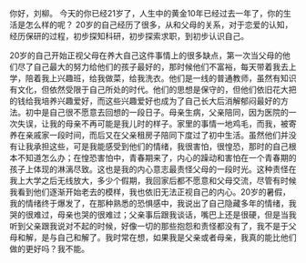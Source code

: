 你好，刘柳。
今天的你已经21岁了，人生中的黄金10年已经过去一年了，你的生活是怎么样的呢？
20岁的自己经历了很多，从和父母的关系，对于恋爱的认知，经历保研的过程，初步探知科研，初步探索求职，到初步认识自己。

20岁的自己开始正视父母在养大自己这件事情上的很多缺点，第一次当父母的他们尽了自己最大的努力给他们的孩子最好的，那时候他们不富裕，每天带着我去上学，陪着我上兴趣班，给我做菜，给我洗衣。他们是一线的普通教师，虽然有知识有文化，但依然受限于自己所处的时代。他们的思想是保守的，但他们依旧花大把的钱给我培养兴趣爱好，而这些兴趣爱好也成为了自己长大后消解郁闷最好的方法。初中是自己很不愿意去回想的一段日子。母亲生病，父亲陪同，因为医院的一次失误，让我的母亲不再可能是我儿时的样子。家里的事情一地鸡毛，而我，被寄养在亲戚家一段时间，而后又在父亲租房子陪同下度过了初中生活。虽然他们并没有让我承担这些，可是我能感受到他们的情绪，我很害怕，很惶恐，那时的自己根本不知道怎么办；在惶恐害怕中，青春期来了，内心的躁动和害怕在一个青春期的孩子上体现的淋漓尽致。这也是我的内心意志最责怪父母的一段时光。这种责怪在我上大学之后无线放大，多少个假期，我回家后都不愿意和父母交流，尽管有时候我看到他们逐渐开始老去的模样，我也依旧无法正视自己的内心。20岁的暑假，我的情绪终于爆发了，在那种熟悉的恐惧感中，我说出了自己隐藏多年的情绪，我哭的很难过，母亲也哭的很难过；父亲事后跟我谈话，嘴巴上还是很硬，但是当我听到父亲跟我说对不起的时候，好像一切的那些抱怨和责怪都没有了，我不是于父母和解，是与自己和解了。我时常在想，如果我是父亲或者母亲，我真的能比他们做的更好吗？我不能。
